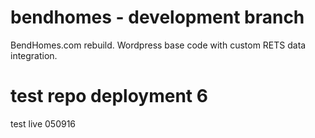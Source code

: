 # bendhomes - development branch 
BendHomes.com rebuild.  Wordpress base code with custom RETS data integration.

# test repo deployment 6

test live 050916
